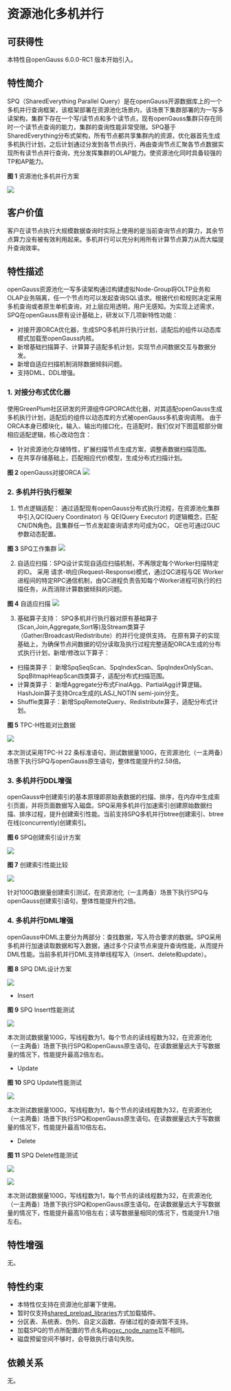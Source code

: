 # 资源池化多机并行

## 可获得性<a name="section15406143204715"></a>

本特性自openGauss 6.0.0-RC1 版本开始引入。

## 特性简介<a name="section740615433477"></a>

SPQ（SharedEverything Parallel Query）是在openGauss开源数据库上的一个多机并行查询框架，该框架部署在资源池化场景内，该场景下集群部署的为一写多读架构，集群下存在一个写/读节点和多个读节点，现有openGauss集群只存在同时一个读节点查询的能力，集群的查询性能非常受限。SPQ基于SharedEverything分布式架构，所有节点都共享集群内的资源，优化器首先生成多机执行计划，之后计划通过分发到各节点执行，再由查询节点汇聚各节点数据实现所有读节点并行查询，充分发挥集群的OLAP能力。使资源池化同时具备较强的TP和AP能力。

**图 1**  资源池化多机并行方案<a name="fig114741818101675"></a>  

![](figures/SharedEverything-Parallel-Query.png)

## 客户价值<a name="section13406743164715"></a>

客户在读节点执行大规模数据查询时实际上使用的是当前查询节点的算力，其余节点算力没有被有效利用起来。多机并行可以充分利用所有计算节点算力从而大幅提升查询效率。

## 特性描述<a name="section16406154310471"></a>

openGauss资源池化一写多读架构通过构建虚拟Node-Group将OLTP业务和OLAP业务隔离，任一个节点均可以发起查询SQL请求。根据代价和规则决定采用多机查询或者原生单机查询，对上层应用透明，用户无感知。为实现上述需求，SPQ在openGauss原有设计基础上，研发以下几项新特性功能：

- 对接开源ORCA优化器，生成SPQ多机并行执行计划，适配后的组件以动态库模式加载至openGauss内核。
- 新增基础扫描算子、计算算子适配多机计划，实现节点间数据交互与数据分发。
- 新增自适应扫描机制消除数据倾斜问题。
- 支持DML、DDL增强。

### 1. 对接分布式优化器
使用GreenPlum社区研发的开源组件GPORCA优化器，对其适配openGauss生成多机执行计划，适配后的组件以动态库的方式被openGauss多机查询调用。 由于ORCA本身已模块化，输入、输出均接口化，在适配时，我们仅对下图蓝框部分做相应适配逻辑，核心改动包含：

- 针对资源池化存储特性，扩展扫描节点生成方案，调整表数据扫描范围。
- 在共享存储基础上，匹配相应代价模型，生成分布式扫描计划。

**图 2**  openGauss对接ORCA
![](figures/SPQ_Orca.png)
### 2. 多机并行执行框架
1) 节点逻辑适配： 通过适配现有openGauss分布式执行流程，在资源池化集群中引入QC(Query Coordinator) 与 QE(Query Executor) 的逻辑概念，匹配CN/DN角色。且集群任一节点发起查询请求均可成为QC， QE也可通过GUC参数动态配置。

**图 3**  SPQ工作集群
![](figures/SPQ_cluster.png)

2) 自适应扫描：SPQ设计实现自适应扫描机制，不再限定每个Worker扫描特定的ID。 采用 请求-响应(Request-Response)模式，通过QC进程与QE Worker进程间的特定RPC通信机制，由QC进程负责告知每个Worker进程可执行的扫描任务，从而消除计算数据倾斜的问题。

**图 4**  自适应扫描
![](figures/SPQ_adps.png)

3) 基础算子支持： SPQ多机并行执行器对原有基础算子(Scan,Join,Aggregate,Sort等)及Stream类算子（Gather/Broadcast/Redistribute）的并行化提供支持。 在原有算子的实现基础上，为确保节点间数据的切分读取及执行过程完整适配ORCA生成的分布式执行计划，新增/修改以下算子：
- 扫描类算子： 新增SpqSeqScan、SpqIndexScan、SpqIndexOnlyScan、SpqBitmapHeapScan四类算子，适配分布式扫描范围。
- 计算类算子： 新增Aggregate分布式FinalAgg、PartialAgg计算逻辑。HashJoin算子支持Orca生成的LASJ_NOTIN semi-join分支。
- Shuffle类算子：新增SpqRemoteQuery、Redistribute算子，适配分布式计划。

**图 5**  TPC-H性能对比数据

![](figures/SPQ_tpch.png)

本次测试采用TPC-H 22 条标准语句，测试数据量100G，在资源池化（一主两备）场景下执行SPQ与openGauss原生语句，整体性能提升约2.58倍。

### 3. 多机并行DDL增强
openGauss中创建索引的基本原理即原始表数据的扫描、排序，在内存中生成索引页面，并将页面数据写入磁盘。SPQ采用多机并行加速索引创建原始数据扫描、排序过程，提升创建索引性能。当前支持SPQ多机并行btree创建索引、btree在线(concurrently)创建索引。

**图 6**  SPQ创建索引设计方案

![](figures/SPQ_ddl.png)


**图 7**  创建索引性能比较

![](figures/SPQ_index.png)

针对100G数据量创建索引测试，在资源池化（一主两备）场景下执行SPQ与openGauss创建索引语句，整体性能提升约2倍。

### 4. 多机并行DML增强
openGauss中DML主要分为两部分：查找数据，写入符合要求的数据。SPQ采用多机并行加速读取数据和写入数据，通过多个只读节点来提升查询性能，从而提升DML性能。当前多机并行DML支持单线程写入（insert、delete和update）。

**图 8**  SPQ DML设计方案

![](figures/SPQ_dml.jpg)

-  Insert

**图 9**  SPQ Insert性能测试

![](figures/SPQ_insert.jpg)

本次测试数据量100G，写线程数为1，每个节点的读线程数为32，在资源池化（一主两备）场景下执行SPQ和openGauss原生语句。在读数据量远大于写数据量的情况下，性能提升最高2倍左右。

-  Update

**图 10**  SPQ Update性能测试

![](figures/SPQ_update.jpg)

本次测试数据量100G，写线程数为1，每个节点的读线程数为32，在资源池化（一主两备）场景下执行SPQ和openGauss原生语句。在读数据量远大于写数据量的情况下，性能提升最高10倍左右。

- Delete

**图 11**  SPQ Delete性能测试

![](figures/SPQ_delete100.jpg)

![](figures/SPQ_delete1.jpg)

本次测试数据量100G，写线程数为1，每个节点的读线程数为32，在资源池化（一主两备）场景下执行SPQ和openGauss原生语句。在读数据量远大于写数据量的情况下，性能提升最高10倍左右；读写数据量相同的情况下，性能提升1.7倍左右。

## 特性增强<a name="section1340684315478"></a>

无。

## 特性约束<a name="section06531946143616"></a>

- 本特性仅支持在资源池化部署下使用。
- 暂时仅支持[shared_preload_libraries](../DatabaseReference/内核资源使用.md)方式加载插件。
- 分区表、系统表、伪列、自定义函数、存储过程的查询暂不支持。
- 加载SPQ的节点所配置的节点名称[pgxc_node_name](../DatabaseReference/openGauss事务.md)互不相同。
- 磁盘预留空间不够时，会导致执行语句失败。

## 依赖关系<a name="section8406643144716"></a>
无。

